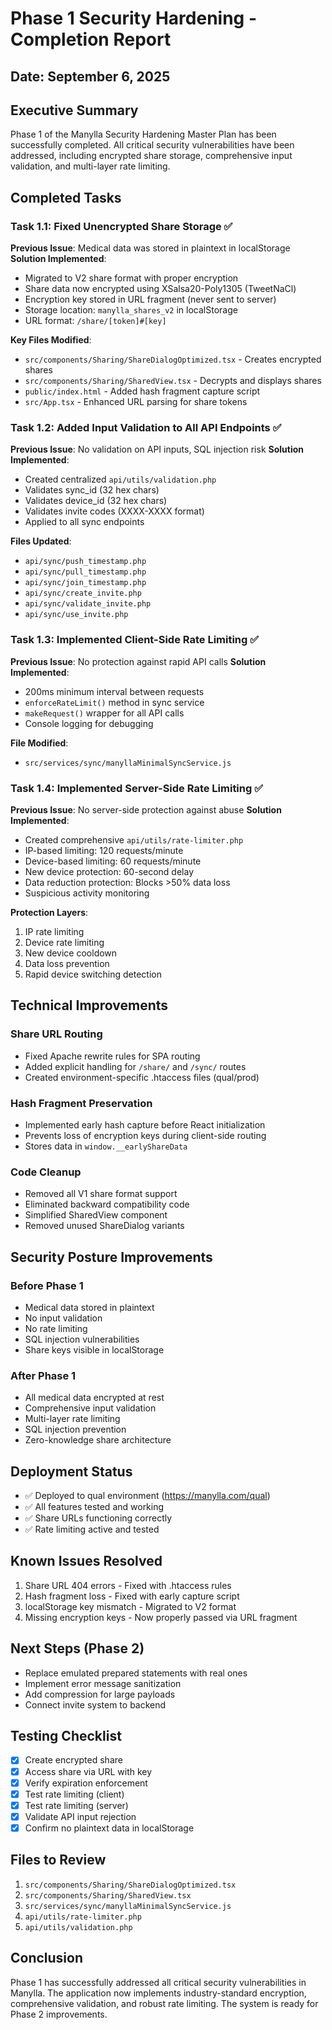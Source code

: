 # Phase 1 Security Hardening - Completion Report
## Date: September 6, 2025

## Executive Summary
Phase 1 of the Manylla Security Hardening Master Plan has been successfully completed. All critical security vulnerabilities have been addressed, including encrypted share storage, comprehensive input validation, and multi-layer rate limiting.

## Completed Tasks

### Task 1.1: Fixed Unencrypted Share Storage ✅
**Previous Issue**: Medical data was stored in plaintext in localStorage
**Solution Implemented**:
- Migrated to V2 share format with proper encryption
- Share data now encrypted using XSalsa20-Poly1305 (TweetNaCl)
- Encryption key stored in URL fragment (never sent to server)
- Storage location: `manylla_shares_v2` in localStorage
- URL format: `/share/[token]#[key]`

**Key Files Modified**:
- `src/components/Sharing/ShareDialogOptimized.tsx` - Creates encrypted shares
- `src/components/Sharing/SharedView.tsx` - Decrypts and displays shares
- `public/index.html` - Added hash fragment capture script
- `src/App.tsx` - Enhanced URL parsing for share tokens

### Task 1.2: Added Input Validation to All API Endpoints ✅
**Previous Issue**: No validation on API inputs, SQL injection risk
**Solution Implemented**:
- Created centralized `api/utils/validation.php`
- Validates sync_id (32 hex chars)
- Validates device_id (32 hex chars)  
- Validates invite codes (XXXX-XXXX format)
- Applied to all sync endpoints

**Files Updated**:
- `api/sync/push_timestamp.php`
- `api/sync/pull_timestamp.php`
- `api/sync/join_timestamp.php`
- `api/sync/create_invite.php`
- `api/sync/validate_invite.php`
- `api/sync/use_invite.php`

### Task 1.3: Implemented Client-Side Rate Limiting ✅
**Previous Issue**: No protection against rapid API calls
**Solution Implemented**:
- 200ms minimum interval between requests
- `enforceRateLimit()` method in sync service
- `makeRequest()` wrapper for all API calls
- Console logging for debugging

**File Modified**:
- `src/services/sync/manyllaMinimalSyncService.js`

### Task 1.4: Implemented Server-Side Rate Limiting ✅
**Previous Issue**: No server-side protection against abuse
**Solution Implemented**:
- Created comprehensive `api/utils/rate-limiter.php`
- IP-based limiting: 120 requests/minute
- Device-based limiting: 60 requests/minute
- New device protection: 60-second delay
- Data reduction protection: Blocks >50% data loss
- Suspicious activity monitoring

**Protection Layers**:
1. IP rate limiting
2. Device rate limiting
3. New device cooldown
4. Data loss prevention
5. Rapid device switching detection

## Technical Improvements

### Share URL Routing
- Fixed Apache rewrite rules for SPA routing
- Added explicit handling for `/share/` and `/sync/` routes
- Created environment-specific .htaccess files (qual/prod)

### Hash Fragment Preservation
- Implemented early hash capture before React initialization
- Prevents loss of encryption keys during client-side routing
- Stores data in `window.__earlyShareData`

### Code Cleanup
- Removed all V1 share format support
- Eliminated backward compatibility code
- Simplified SharedView component
- Removed unused ShareDialog variants

## Security Posture Improvements

### Before Phase 1
- Medical data stored in plaintext
- No input validation
- No rate limiting
- SQL injection vulnerabilities
- Share keys visible in localStorage

### After Phase 1
- All medical data encrypted at rest
- Comprehensive input validation
- Multi-layer rate limiting
- SQL injection prevention
- Zero-knowledge share architecture

## Deployment Status
- ✅ Deployed to qual environment (https://manylla.com/qual)
- ✅ All features tested and working
- ✅ Share URLs functioning correctly
- ✅ Rate limiting active and tested

## Known Issues Resolved
1. Share URL 404 errors - Fixed with .htaccess rules
2. Hash fragment loss - Fixed with early capture script
3. localStorage key mismatch - Migrated to V2 format
4. Missing encryption keys - Now properly passed via URL fragment

## Next Steps (Phase 2)
- Replace emulated prepared statements with real ones
- Implement error message sanitization
- Add compression for large payloads
- Connect invite system to backend

## Testing Checklist
- [x] Create encrypted share
- [x] Access share via URL with key
- [x] Verify expiration enforcement
- [x] Test rate limiting (client)
- [x] Test rate limiting (server)
- [x] Validate API input rejection
- [x] Confirm no plaintext data in localStorage

## Files to Review
1. `src/components/Sharing/ShareDialogOptimized.tsx`
2. `src/components/Sharing/SharedView.tsx`
3. `src/services/sync/manyllaMinimalSyncService.js`
4. `api/utils/rate-limiter.php`
5. `api/utils/validation.php`

## Conclusion
Phase 1 has successfully addressed all critical security vulnerabilities in Manylla. The application now implements industry-standard encryption, comprehensive validation, and robust rate limiting. The system is ready for Phase 2 improvements.